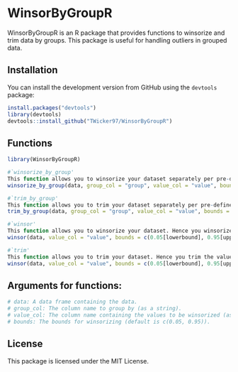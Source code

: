 # WinsorByGroupR

WinsorByGroupR is an R package that provides functions to winsorize and trim data by groups. This package is useful for handling outliers in grouped data.

## Installation

You can install the development version from GitHub using the `devtools` package:

```r
install.packages("devtools")
library(devtools)
devtools::install_github("TWicker97/WinsorByGroupR")
```

## Functions
```r
library(WinsorByGroupR)

#`winsorize_by_group' 
This function allows you to winsorize your dataset separately per pre-defined group. Hence you winsorize the values of a specified column within each group. 
winsorize_by_group(data, group_col = "group", value_col = "value", bounds = c(0.05[lowerbound], 0.95[upperbound]))

#`trim_by_group' 
This function allows you to trim your dataset separately per pre-defined group. Hence you trim the values of a specified column within each group. 
trim_by_group(data, group_col = "group", value_col = "value", bounds = c(0.05[lowerbound], 0.95[upperbound]))

#`winsor' 
This function allows you to winsorize your dataset. Hence you winsorize the values of a specified column. 
winsor(data, value_col = "value", bounds = c(0.05[lowerbound], 0.95[upperbound]))

#`trim' 
This function allows you to trim your dataset. Hence you trim the values of a specified column. 
winsor(data, value_col = "value", bounds = c(0.05[lowerbound], 0.95[upperbound]))
```

## Arguments for functions: 
```r
# data: A data frame containing the data.
# group_col: The column name to group by (as a string).
# value_col: The column name containing the values to be winsorized (as a string).
# bounds: The bounds for winsorizing (default is c(0.05, 0.95)).
```

## License
This package is licensed under the MIT License.
